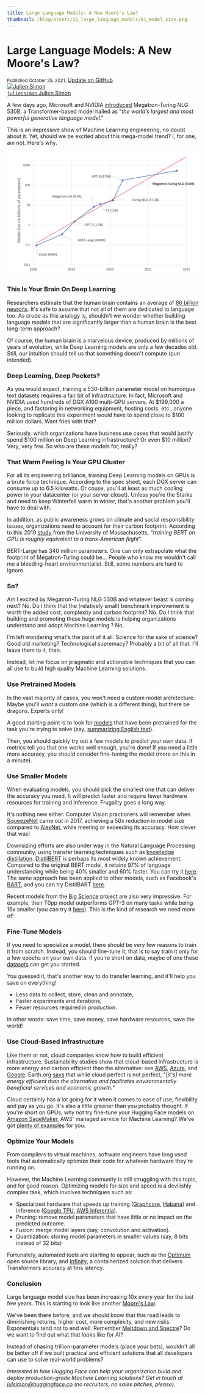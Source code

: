 ```yaml
---
title: Large Language Models: A New Moore's Law?
thumbnail: /blog/assets/32_large_language_models/01_model_size.png
---
```


<h1>
Large Language Models: A New Moore's Law?
</h1>


<div class="blog-metadata">
    <small>Published October 25, 2021.</small>
    <a target="_blank" class="btn no-underline text-sm mb-5 font-sans" href="https://github.com/juliensimon/blog/blob/master/large-language-models.md">
        Update on GitHub
    </a>
</div>

<div class="author-card">
    <a href="https://twitter.com/julsimon">
        <img class="avatar avatar-user" src="https://aeiljuispo.cloudimg.io/v7/https://s3.amazonaws.com/moonup/production/uploads/1633343465505-noauth.jpeg?w=128&h=128&f=face" title="Julien Simon">
        <div class="bfc">
            <code>juliensimon</code>
            <span class=fullname">Julien Simon</span>
        </div>
    </a>
</div>

A few days ago, Microsoft and NVIDIA [introduced](https://www.microsoft.com/en-us/research/blog/using-deepspeed-and-megatron-to-train-megatron-turing-nlg-530b-the-worlds-largest-and-most-powerful-generative-language-model/) Megatron-Turing NLG 530B, a Transformer-based model hailed as "*the world’s largest and most powerful generative language model*."
 
This is an impressive show of Machine Learning engineering, no doubt about it. Yet, should we be excited about this mega-model trend?  I, for one, am not. Here's why.

<kbd>
  <img src="assets/32_large_language_models/01_model_size.jpg">
</kbd>

### This Is Your Brain On Deep Learning

Researchers estimate that the human brain contains an average of [86 billion neurons](https://pubmed.ncbi.nlm.nih.gov/19226510/). It's safe to assume that not all of them are dedicated to language too. As crude as this analogy is, shouldn't we wonder whether building language models that are significantly larger than a human brain is the best long-term approach?

Of course, the human brain is a marvelous device, produced by millions of years of evolution, while Deep Learning models are only a few decades old. Still, our intuition should tell us that something doesn't compute (pun intended).

### Deep Learning, Deep Pockets?

As you would expect, training a 530-billion parameter model on humongus text datasets requires a fair bit of infrastructure. In fact, Microsoft and NVIDIA used hundreds of DGX A100 multi-GPU servers. At $199,000 a piece, and factoring in networking equipment, hosting costs, etc., anyone looking to replicate this experiment would have to spend close to $100 million dollars. Want fries with that?

Seriously, which organizations have business use cases that would justify spend $100 million on Deep Learning infrastructure? Or even $10 million? Very, very few. So who are these models for, really?

### That Warm Feeling Is Your GPU Cluster

For all its engineering brilliance, training Deep Learning models on GPUs is a brute force technique. According to the spec sheet, each DGX server can consume up to 6.5 kilowatts. Or couse, you'll at least as much cooling power in your datacenter (or your server closet). Unless you're the Starks and need to keep Winterfell warm in winter, that's another problem you'll have to deal with. 

In addition, as public awareness grows on climate and social responsibility issues, organizations need to account for their carbon footprint. According to this 2019 [study](https://arxiv.org/pdf/1906.02243.pdf) from the University of Massachusetts, "*training BERT on GPU is roughly equivalent to a trans-American flight*".

BERT-Large has 340 million parameters. One can only extrapolate what the footprint of Megatron-Turing could be... People who know me wouldn't call me a bleeding-heart environmentalist. Still, some numbers are hard to ignore.

### So?

Am I excited by Megatron-Turing NLG 530B and whatever beast is coming next? No. Do I think that the (relatively small) benchmark improvement is worth the added cost, complexity and carbon footprint? No. Do I think that building and promoting these huge models is helping organizations understand and adopt Machine Learning ? No.

I'm left wondering what's the point of it all. Science for the sake of science? Good old marketing? Technological supremacy? Probably a bit of all that. I'll leave them to it, then.

Instead, let me focus on pragmatic and actionable techniques that you can all use to build high quality Machine Learning solutions.

### Use Pretrained Models

In the vast majority of cases, you won't need a custom model architecture. Maybe you'll *want* a custom one (which is a different thing), but there be dragons. Experts only!

A good starting point is to look for [models](https://huggingface.co/models) that have been pretrained for the task you're trying to solve (say, [summarizing English text](https://huggingface.co/models?language=en&pipeline_tag=summarization&sort=downloads)).

Then, you should quickly try out a few models to predict your own data. If metrics tell you that one works well enough, you're done! If you need a little more accuracy, you should consider fine-tuning the model (more on this in a minute).

### Use Smaller Models

When evaluating models, you should pick the smallest one that can deliver the accuracy you need. It will predict faster and require fewer hardware resources for training and inference. Frugality goes a long way.

It's nothing new either. Computer Vision practioners will remember when [SqueezeNet](https://arxiv.org/abs/1602.07360) came out in 2017, achieving a 50x reduction in model size compared to [AlexNet](https://papers.nips.cc/paper/2012/hash/c399862d3b9d6b76c8436e924a68c45b-Abstract.html), while meeting or exceeding its accuracy. How clever that was!

Downsizing efforts are also under way in the Natural Language Processing community, using transfer learning techniques such as [knowledge distillation](https://en.wikipedia.org/wiki/Knowledge_distillation). [DistilBERT](https://arxiv.org/abs/1910.01108) is perhaps its most widely known achievement. Compared to the original BERT model, it retains 97% of language understanding while being 40% smaller and 60% faster. You can try it [here](https://huggingface.co/distilbert-base-uncased). The same approach has been applied to other models, such as Facebook's [BART](https://arxiv.org/abs/1910.13461), and you can try DistilBART [here](https://huggingface.co/models?search=distilbart).

Recent models from the [Big Science](https://bigscience.huggingface.co/) project are also very impressive. For example, their T0pp model outperforms GPT-3 on many tasks while being 16x smaller (you can try it [here](https://huggingface.co/bigscience/T0pp)). This is the kind of research we need more of!

### Fine-Tune Models

If you need to specialize a model, there should be very few reasons to train it from scratch. Instead, you should fine-tune it, that is to say train it only for a few epochs on your own data. If you're short on data, maybe of one these [datasets](https://huggingface.co/datasets) can get you started.

You guessed it, that's another way to do transfer learning, and it'll help you save on everything!
 
* Less data to collect, store, clean and annotate,
* Faster experiments and iterations,
* Fewer resources required in production.

In other words: save time, save money, save hardware resources, save the world!

### Use Cloud-Based Infrastructure

Like them or not, cloud companies know how to build efficient infrastructure. Sustainability studies show that cloud-based infrastructure is more energy and carbon efficient than the alternative: see [AWS](https://sustainability.aboutamazon.com/environment/the-cloud), [Azure](https://azure.microsoft.com/en-us/global-infrastructure/sustainability), and [Google](https://cloud.google.com/sustainability). Earth.org [says](https://earth.org/environmental-impact-of-cloud-computing/) that while cloud perfect is not perfect, "[*it's] more energy efficient than the alternative and facilitates environmentally beneficial services and economic growth.*"

Cloud certainly has a lot going for it when it comes to ease of use, flexibility and pay as you go. It's also a little greener than you probably thought. If you're short on GPUs, why not try fine-tune your Hugging Face models on [Amazon SageMaker](https://aws.amazon.com/sagemaker/), AWS' managed service for Machine Learning? We've got [plenty of examples](https://huggingface.co/docs/sagemaker/train) for you.

### Optimize Your Models

From compilers to virtual machines, software engineers have long used tools that automatically optimize their code for whatever hardware they're running on. 

However, the Machine Learning community is still struggling with this topic, and for good reason. Optimizing models for size and speed is a devilishly complex task, which involves techniques such as:

* Specialized hardware that speeds up training ([Graphcore](https://www.graphcore.ai/), [Habana](https://habana.ai/)) and inference ([Google TPU](https://cloud.google.com/tpu), [AWS Inferentia](https://aws.amazon.com/machine-learning/inferentia/)).
* Pruning: remove model parameters that have little or no impact on the predicted outcome.
* Fusion: merge model layers (say, convolution and activation).
* Quantization: storing model parameters in smaller values (say, 8 bits instead of 32 bits)

Fortunately, automated tools are starting to appear, such as the [Optimum](https://huggingface.co/hardware) open source library, and [Infinity](https://huggingface.co/infinity), a containerized solution that delivers Transformers accuracy at 1ms latency.

### Conclusion 

Large language model size has been increasing 10x every year for the last few years. This is starting to look like another [Moore's Law](https://en.wikipedia.org/wiki/Moore%27s_law).  

We've been there before, and we should know that this road leads to diminishing returns, higher cost, more complexity, and new risks. Exponentials tend not to end well. Remember [Meltdown and Spectre](https://meltdownattack.com/)? Do we want to find out what that looks like for AI?

Instead of chasing trillion-parameter models (place your bets), wouldn't all be better off if we built practical and efficient solutions that all developers can use to solve real-world problems?

*Interested in how Hugging Face can help your organization build and deploy production-grade Machine Learning solutions? Get in touch at [julsimon@huggingface.co](mailto:julsimon@huggingface.co) (no recruiters, no sales pitches, please).*


















